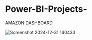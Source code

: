 # Power-BI-Projects-
AMAZON DASHBOARD 

![Screenshot 2024-12-31 140433](https://github.com/user-attachments/assets/647b59ef-c523-4e45-ae76-7ec411c5b5ce)




